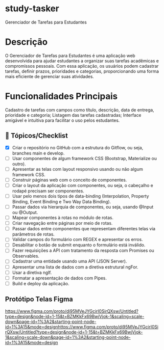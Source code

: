 # study-tasker

Gerenciador de Tarefas para Estudantes

# Descrição

O Gerenciador de Tarefas para Estudantes é uma aplicação web desenvolvida para ajudar estudantes a organizar suas tarefas acadêmicas e compromissos pessoais. Com essa aplicação, os usuários podem cadastrar tarefas, definir prazos, prioridades e categorias, proporcionando uma forma mais eficiente de gerenciar suas atividades.

# Funcionalidades Principais

Cadastro de tarefas com campos como título, descrição, data de entrega, prioridade e categoria;
Listagem das tarefas cadastradas;
Interface amigável e intuitiva para facilitar o uso pelos estudantes.

## 📖 Tópicos/Checklist

- [X] Criar o repositório no GitHub com a estrutura do Gitflow, ou seja, branches main e develop.
- [ ] Usar componentes de algum framework CSS (Bootstrap, Materialize ou outro).
- [ ] Apresentar as telas com layout responsivo usando ou não algum framework CSS.
- [ ] Construir páginas web com o conceito de componentes.
- [ ] Criar o layout da aplicação com componentes, ou seja, o cabeçalho e rodapé precisam ser componentes.
- [ ] Usar pelo menos dois tipos de data-binding (Interpolation, Property Binding, Event Binding e Two Way Data Binding).
- [ ] Passar dados via hierarquia de componentes, ou seja, usando @Input ou @Output.
- [ ] Mapear componentes à rotas no módulo de rotas.
- [ ] Criar navegação entre páginas por meio de rotas.
- [ ] Passar dados entre componentes que representam diferentes telas via parâmetros de rotas.
- [ ] Validar campos do formulário com REGEX e apresentar os erros.
- [ ] Desabilitar o botão de submit enquanto o formulário está inválido.
- [ ] Fazer requisições a API com tratamento da resposta com Promises ou Observables.
- [ ] Cadastrar uma entidade usando uma API (JSON Server).
- [ ] Apresentar uma lista de dados com a diretiva estrutural ngFor.
- [ ] Usar a diretiva ngIf.
- [ ] Formatar a apresentação de dados com Pipes.
- [ ] Build e deploy da aplicação.

## Protótipo Telas Figma
https://www.figma.com/proto/di95MVeJYGcirI0SirQXsw/Untitled?type=design&node-id=1-15&t=BZMKkFx69BwjVjok-1&scaling=scale-down&page-id=1%3A2&starting-point-node-id=1%3A15&mode=designhttps://www.figma.com/proto/di95MVeJYGcirI0SirQXsw/Untitled?type=design&node-id=1-15&t=BZMKkFx69BwjVjok-1&scaling=scale-down&page-id=1%3A2&starting-point-node-id=1%3A15&mode=design
